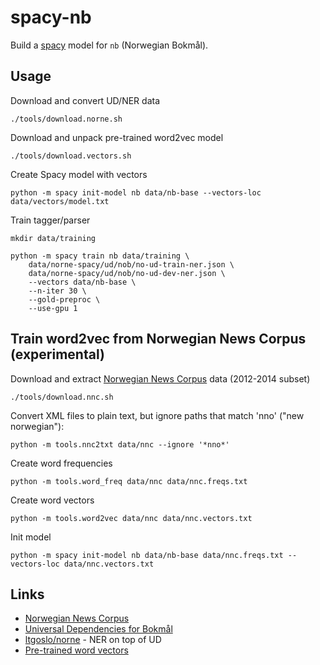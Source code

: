 # spacy-nb

Build a [spacy](https://spacy.io) model for `nb` (Norwegian Bokmål).

## Usage

Download and convert UD/NER data

    ./tools/download.norne.sh

Download and unpack pre-trained word2vec model

    ./tools/download.vectors.sh

Create Spacy model with vectors

    python -m spacy init-model nb data/nb-base --vectors-loc data/vectors/model.txt

Train tagger/parser

    mkdir data/training

    python -m spacy train nb data/training \
        data/norne-spacy/ud/nob/no-ud-train-ner.json \
        data/norne-spacy/ud/nob/no-ud-dev-ner.json \
        --vectors data/nb-base \
        --n-iter 30 \
        --gold-preproc \
        --use-gpu 1

## Train word2vec from Norwegian News Corpus (experimental)

Download and extract [Norwegian News Corpus][nnc] data (2012-2014 subset)

    ./tools/download.nnc.sh

Convert XML files to plain text, but ignore paths that match 'nno' ("new norwegian"):

    python -m tools.nnc2txt data/nnc --ignore '*nno*'

Create word frequencies

    python -m tools.word_freq data/nnc data/nnc.freqs.txt

Create word vectors

    python -m tools.word2vec data/nnc data/nnc.vectors.txt

Init model

    python -m spacy init-model nb data/nb-base data/nnc.freqs.txt --vectors-loc data/nnc.vectors.txt

## Links

* [Norwegian News Corpus][nnc]
* [Universal Dependencies for Bokmål](https://github.com/UniversalDependencies/UD_Norwegian-Bokmaal)
* [ltgoslo/norne](https://github.com/ltgoslo/norne) - NER on top of UD
* [Pre-trained word vectors](http://vectors.nlpl.eu/repository/)

[nnc]: https://www.nb.no/sprakbanken/show?serial=oai%3Anb.no%3Asbr-4&lang=en